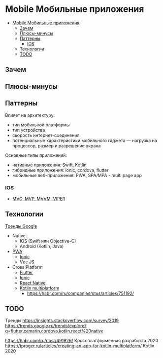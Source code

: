 # Mobile Мобильные приложения

- [Mobile Мобильные приложения](#mobile-мобильные-приложения)
	- [Зачем](#зачем)
	- [Плюсы-минусы](#плюсы-минусы)
	- [Паттерны](#паттерны)
		- [IOS](#ios)
	- [Технологии](#технологии)
	- [TODO](#todo)

## Зачем

## Плюсы-минусы

## Паттерны

Влияет на архитектуру:

- тип мобильной платформы
- тип устройства
- скорость интернет-соединения
- потенциальные характеристики мобильного гаджета — нагрузка на процессор, размер и разрешение экрана

Основные типы приложений:

- нативные приложения: Swift, Kotlin
- гибридные приложения: ionic, cordova, flutter
- мобильные веб-приложения: PWA, SPA/MPA - multi page app

### IOS

- [MVC, MVP, MVVM, VIPER](https://github.com/puncsky/system-design-and-architecture/blob/master/en/123-ios-architecture-patterns-revisited.md)

## Технологии

[Тренды Google](https://trends.google.ru/trends/explore?q=flutter,xamarin,cordova,kotlin,react%20native)

- Native
  - IOS (Swift или Objective-C)
  - Android (Kotlin, Java)
- [PWA](../style/pwa.md)
	- [Ionic](../../technology/mobile/ionic.md)
	- Vue JS
- Cross Platform
	- [Flutter](../../technology/mobile/flutter.md)
	- [Ionic](../../technology/mobile/ionic.md)
	- [React Native](../../technology/mobile/react.md)
	- [Kotlin multiplatform](https://kotlinlang.org/docs/multiplatform.html)
		- <https://habr.com/ru/companies/otus/articles/751192/>

## TODO

Тренды
<https://insights.stackoverflow.com/survey/2019>
<https://trends.google.ru/trends/explore?q=flutter,xamarin,cordova,kotlin,react%20native>

<https://habr.com/ru/post/491926/> Кроссплатформенная разработка 2020
<https://tproger.ru/articles/creating-an-app-for-kotlin-multiplatform/> Kotlin 2020
